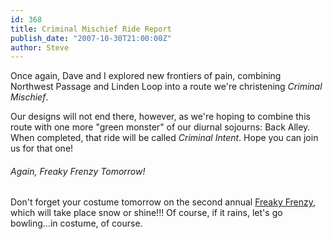 ```yaml
---
id: 368
title: Criminal Mischief Ride Report
publish_date: "2007-10-30T21:00:00Z"
author: Steve
---
```

Once again, Dave and I explored new frontiers of pain, combining Northwest Passage and Linden Loop into a route we're christening _Criminal Mischief_.

Our designs will not end there, however, as we're hoping to combine this route with one more "green monster" of our diurnal sojourns: Back Alley. When completed, that ride will be called _Criminal Intent_. Hope you can join us for that one!

###### Again, Freaky Frenzy Tomorrow!

Don't forget your costume tomorrow on the second annual [Freaky Frenzy](http://picasaweb.google.com/flagstafffrenzy/FirstFreakyFrenzy?feat=directlink), which will take place snow or shine!!! Of course, if it rains, let's go bowling...in costume, of course.
